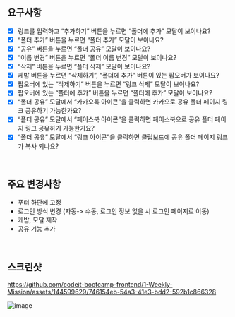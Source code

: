 ## 요구사항

- [x] 링크를 입력하고 “추가하기” 버튼을 누르면 “폴더에 추가” 모달이 보이나요?
- [x]  “폴더 추가” 버튼을 누르면 “폴더 추가” 모달이 보이나요?
- [x]  “공유” 버튼을 누르면 “폴더 공유” 모달이 보이나요?
- [x] “이름 변경” 버튼을 누르면 “폴더 이름 변경” 모달이 보이나요?
- [x]  “삭제” 버튼을 누르면 “폴더 삭제” 모달이 보이나요?
- [x]  케밥 버튼을 누르면 “삭제하기”, “폴더에 추가” 버튼이 있는 팝오버가 보이나요?
- [x]  팝오버에 있는 “삭제하기” 버튼을 누르면 “링크 삭제” 모달이 보이나요?
- [x]  팝오버에 있는 “폴더에 추가” 버튼을 누르면 “폴더에 추가” 모달이 보이나요?
- [x]  “폴더 공유” 모달에서 “카카오톡 아이콘”을 클릭하면 카카오로 공유 폴더 페이지 링크 공유하기 가능한가요?
- [x]  “폴더 공유” 모달에서 “페이스북 아이콘”을 클릭하면 페이스북으로 공유 폴더 페이지 링크 공유하기 가능한가요?
- [x]  “폴더 공유” 모달에서 “링크 아이콘”을 클릭하면 클립보드에 공유 폴더 페이지 링크가 복사 되나요?

<br>

## 주요 변경사항

- 푸터 하단에 고정
- 로그인 방식 변경 (자동-> 수동, 로그인 정보 없을 시 로그인 페이지로 이동)
- 케밥, 모달 제작
- 공유 기능 추가

<br>

## 스크린샷

https://github.com/codeit-bootcamp-frontend/1-Weekly-Mission/assets/144599629/746154eb-54a3-41e3-bdd2-592b1c866328

![image](https://github.com/codeit-bootcamp-frontend/1-Weekly-Mission/assets/144599629/861fdf41-128e-4cbe-a74f-970f10ea5680)

